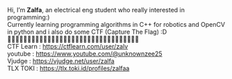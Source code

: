 Hi, I’m **Zalfa**, an electrical eng student who really interested in programming:)  
Currently learning programming algorithms in C++ for robotics and OpenCV in python and i also do some CTF (Capture The Flag) :D    
🌼🌼🌼🌼🌼🌼🌼🌼🌼🌼🌼🌼🌼🌼🌼🌼🌼🌼🌼🌼🌼🌼🌼🌼🌼🌼🌼🌼🌼🌼🌼🌼🌼             
CTF Learn : https://ctflearn.com/user/zalv    
youtube : https://www.youtube.com/@unknownzee25   
Vjudge : https://vjudge.net/user/zalfa  
TLX TOKI : https://tlx.toki.id/profiles/zalfaa  
